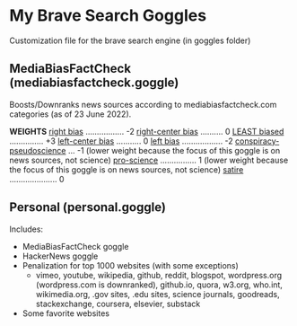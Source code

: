 # My Brave Search Goggles
Customization file for the brave search engine (in goggles folder)

## MediaBiasFactCheck (mediabiasfactcheck.goggle)
Boosts/Downranks news sources according to mediabiasfactcheck.com categories (as of 23 June 2022).

**WEIGHTS**
[right bias](https://mediabiasfactcheck.com/right/) ................. -2
[right-center bias](https://mediabiasfactcheck.com/right-center/) ..........  0
[LEAST biased](https://mediabiasfactcheck.com/center/) ............... +3
[left-center bias](https://mediabiasfactcheck.com/leftcenter/) ...........  0
[left bias](https://mediabiasfactcheck.com/left/) .................. -2
[conspiracy-pseudoscience](https://mediabiasfactcheck.com/conspiracy/) ... -1  (lower weight because the focus of this goggle is on news sources, not science)
[pro-science](https://mediabiasfactcheck.com/pro-science/) ................  1  (lower weight because the focus of this goggle is on news sources, not science)
[satire](https://mediabiasfactcheck.com/satire/) .....................  0

## Personal (personal.goggle) 
Includes:
- MediaBiasFactCheck goggle
- HackerNews goggle
- Penalization for top 1000 websites (with some exceptions)
    -  vimeo, youtube, wikipedia, github, reddit, blogspot, wordpress.org (wordpress.com is downranked), github.io, quora, w3.org, who.int, wikimedia.org, .gov sites, .edu sites, science journals, goodreads, stackexchange, coursera, elsevier, substack
- Some favorite websites